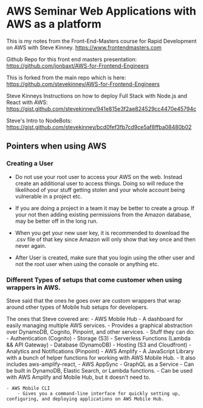 # AWS Seminar Web Applications with AWS as a platform

This is my notes from the Front-End-Masters course for Rapid Development on AWS with Steve Kinney. https://www.frontendmasters.com

Github Repo for this front end masters presentation: https://github.com/jonbaxt/AWS-for-Frontend-Engineers

This is forked from the main repo which is here: https://github.com/stevekinney/AWS-for-Frontend-Engineers


Steve Kinneys Instructions on how to deploy Full Stack with Node.js and React with AWS: https://gist.github.com/stevekinney/941e815e3f2ae824529cc4470e45794c

Steve's Intro to NodeBots: https://gist.github.com/stevekinney/bcd0fef3fb7cd9ce5af8ffba08480b02


## Pointers when using AWS

### Creating a User

- Do not use your root user to access your AWS on the web. Instead create an additional user to access things. Doing so will reduce the likelihood of your stuff getting stolen and your whole account being vulnerable in a project etc.

- If you are doing a project in a team it may be better to create a group. If your not then adding existing permissions from the Amazon database, may be better off in the long run.

- When you get your new user key, it is recommended to download the .csv file of that key since Amazon will only show that key once and then never again.

- After User is created, make sure that you login using the other user and not the root user when using the console or anything etc.

### Different Types of setups that come customer when using wrappers in AWS.

Steve said that the ones he goes over are custom wrappers that wrap around other types of Mobile hub setups for developers.

The ones that Steve covered are:
    - AWS Mobile Hub
        - A dashboard for easily managing multiple AWS services.
        - Provides a graphical abstraction over DynamoDB, Cognito, Pinpoint, and other services.
            - Stuff they can do:
                - Authentication (Cognito)
                - Storage (S3)
                - Serverless Functions (Lambda && API Gateway)
                - Database (DynamoDB)
                - Hosting (S3 and Cloudfront)
                - Analytics and Notifications (Pinpoint)
    - AWS Amplify
        - A JavaScript Library with a bunch of helper functions for working with AWS Mobile Hub.
        - It also includes aws-amplify-react, 
    - AWS AppSync
        - GraphQL as a Service
        - Can be built in DynamoDB, Elastic Search, or Lambda functions.
        - Can be used with AWS Amplify and Mobile Hub, but it doesn't need to.

    - AWS Mobile CLI
        - Gives you a command-line interface for quickly setting up, configuring, and deploying applications on AWS Mobile Hub.


